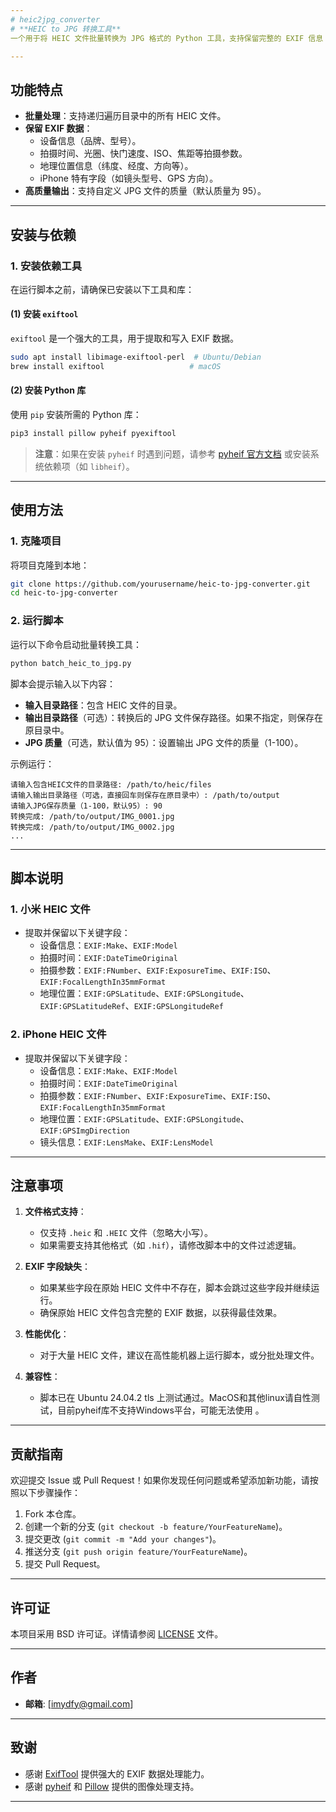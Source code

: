 ```yaml
---
# heic2jpg_converter
# **HEIC to JPG 转换工具**
一个用于将 HEIC 文件批量转换为 JPG 格式的 Python 工具，支持保留完整的 EXIF 信息（如设备型号、拍摄参数、地理位置等）。适用于小米和 iPhone 拍摄的 HEIC 文件。

---
```


## **功能特点**

- **批量处理**：支持递归遍历目录中的所有 HEIC 文件。
- **保留 EXIF 数据**：
  - 设备信息（品牌、型号）。
  - 拍摄时间、光圈、快门速度、ISO、焦距等拍摄参数。
  - 地理位置信息（纬度、经度、方向等）。
  - iPhone 特有字段（如镜头型号、GPS 方向）。
- **高质量输出**：支持自定义 JPG 文件的质量（默认质量为 95）。

---

## **安装与依赖**

### **1. 安装依赖工具**
在运行脚本之前，请确保已安装以下工具和库：

#### **(1) 安装 `exiftool`**
`exiftool` 是一个强大的工具，用于提取和写入 EXIF 数据。
```bash
sudo apt install libimage-exiftool-perl  # Ubuntu/Debian
brew install exiftool                   # macOS
```

#### **(2) 安装 Python 库**
使用 `pip` 安装所需的 Python 库：
```bash
pip3 install pillow pyheif pyexiftool
```

> **注意**：如果在安装 `pyheif` 时遇到问题，请参考 [pyheif 官方文档](https://pypi.org/project/pyheif/) 或安装系统依赖项（如 `libheif`）。

---

## **使用方法**

### **1. 克隆项目**
将项目克隆到本地：
```bash
git clone https://github.com/yourusername/heic-to-jpg-converter.git
cd heic-to-jpg-converter
```

### **2. 运行脚本**
运行以下命令启动批量转换工具：
```bash
python batch_heic_to_jpg.py
```

脚本会提示输入以下内容：
- **输入目录路径**：包含 HEIC 文件的目录。
- **输出目录路径**（可选）：转换后的 JPG 文件保存路径。如果不指定，则保存在原目录中。
- **JPG 质量**（可选，默认值为 95）：设置输出 JPG 文件的质量（1-100）。

示例运行：
```plaintext
请输入包含HEIC文件的目录路径: /path/to/heic/files
请输入输出目录路径（可选，直接回车则保存在原目录中）: /path/to/output
请输入JPG保存质量（1-100，默认95）: 90
转换完成: /path/to/output/IMG_0001.jpg
转换完成: /path/to/output/IMG_0002.jpg
...
```

---

## **脚本说明**

### **1. 小米 HEIC 文件**
- 提取并保留以下关键字段：
  - 设备信息：`EXIF:Make`、`EXIF:Model`
  - 拍摄时间：`EXIF:DateTimeOriginal`
  - 拍摄参数：`EXIF:FNumber`、`EXIF:ExposureTime`、`EXIF:ISO`、`EXIF:FocalLengthIn35mmFormat`
  - 地理位置：`EXIF:GPSLatitude`、`EXIF:GPSLongitude`、`EXIF:GPSLatitudeRef`、`EXIF:GPSLongitudeRef`

### **2. iPhone HEIC 文件**
- 提取并保留以下关键字段：
  - 设备信息：`EXIF:Make`、`EXIF:Model`
  - 拍摄时间：`EXIF:DateTimeOriginal`
  - 拍摄参数：`EXIF:FNumber`、`EXIF:ExposureTime`、`EXIF:ISO`、`EXIF:FocalLengthIn35mmFormat`
  - 地理位置：`EXIF:GPSLatitude`、`EXIF:GPSLongitude`、`EXIF:GPSImgDirection`
  - 镜头信息：`EXIF:LensMake`、`EXIF:LensModel`

---

## **注意事项**

1. **文件格式支持**：
   - 仅支持 `.heic` 和 `.HEIC` 文件（忽略大小写）。
   - 如果需要支持其他格式（如 `.hif`），请修改脚本中的文件过滤逻辑。

2. **EXIF 字段缺失**：
   - 如果某些字段在原始 HEIC 文件中不存在，脚本会跳过这些字段并继续运行。
   - 确保原始 HEIC 文件包含完整的 EXIF 数据，以获得最佳效果。

3. **性能优化**：
   - 对于大量 HEIC 文件，建议在高性能机器上运行脚本，或分批处理文件。

4. **兼容性**：
   - 脚本已在 Ubuntu 24.04.2 tls 上测试通过。MacOS和其他linux请自性测试，目前pyheif库不支持Windows平台，可能无法使用 。

---

## **贡献指南**

欢迎提交 Issue 或 Pull Request！如果你发现任何问题或希望添加新功能，请按照以下步骤操作：
1. Fork 本仓库。
2. 创建一个新的分支 (`git checkout -b feature/YourFeatureName`)。
3. 提交更改 (`git commit -m "Add your changes"`)。
4. 推送分支 (`git push origin feature/YourFeatureName`)。
5. 提交 Pull Request。

---

## **许可证**

本项目采用 BSD 许可证。详情请参阅 [LICENSE](LICENSE) 文件。

---

## **作者**

- **邮箱**: [imydfy@gmail.com]

---

## **致谢**

- 感谢 [ExifTool](https://exiftool.org/) 提供强大的 EXIF 数据处理能力。
- 感谢 [pyheif](https://pypi.org/project/pyheif/) 和 [Pillow](https://python-pillow.org/) 提供的图像处理支持。

---
